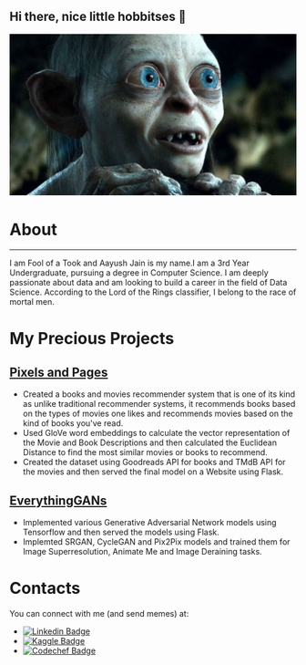 ## Hi there, nice little hobbitses :ring:

![Gollum](gollum.jpg)

# About
---
I am Fool of a Took and Aayush Jain is my name.I am a 3rd Year Undergraduate, pursuing a degree in Computer Science. I am deeply passionate about data and am looking to build a career in the field of Data Science. According to the Lord of the Rings classifier, I belong to the race of mortal men.

# My Precious Projects

## [Pixels and Pages](https://github.com/jain-aayush/PixelsAndPages)

* Created a books and movies recommender system that is one of its kind as unlike traditional recommender systems, it recommends books based on the types of movies one likes and recommends movies based on the kind of books you've read.
* Used GloVe word embeddings to calculate the vector representation of the Movie and Book Descriptions and then calculated the Euclidean Distance to find the most similar movies or books to recommend.
* Created the dataset using Goodreads API for books and TMdB API for the movies and then served the final model on a Website using Flask.

## [EverythingGANs](https://github.com/jain-aayush/EverythingGANs)

* Implemented various Generative Adversarial Network models using Tensorflow and then served the models using Flask.
* Implemted SRGAN, CycleGAN and Pix2Pix models and trained them for Image Superresolution, Animate Me and Image Deraining tasks.

# Contacts

You can connect with me (and send memes) at:
* [![Linkedin Badge](https://img.shields.io/badge/-Aayush_Jain-blue?style=flat-square&logo=Linkedin&logoColor=white&link=https://www.linkedin.com/in/aayush-jain-91b34b166/)](https://www.linkedin.com/in/aayush-jain-91b34b166/)
* [![Kaggle Badge](https://img.shields.io/badge/-Aayush_Jain-blue?style=flat-square&logo=Kaggle&logoColor=white&link=https://www.kaggle.com/foolofatook)](https://www.kaggle.com/foolofatook)
* [![Codechef Badge](https://img.shields.io/badge/-Aayush_Jain-brown?style=flat-square&logo=Codechef&logoColor=white&link=https://www.codechef.com/users/aayush_tisl)](https://www.codechef.com/users/aayush_tisl)
